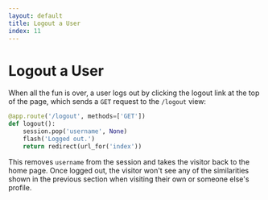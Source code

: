 ```yaml
---
layout: default
title: Logout a User
index: 11
---
```


# Logout a User

When all the fun is over, a user logs out by clicking the logout link at the top of the page, which sends a `GET` request to the `/logout` view:

```python
@app.route('/logout', methods=['GET'])
def logout():
    session.pop('username', None)
    flash('Logged out.')
    return redirect(url_for('index'))
```

This removes `username` from the session and takes the visitor back to the home page. Once logged out, the visitor won't see any of the similarities shown in the previous section when visiting their own or someone else's profile.